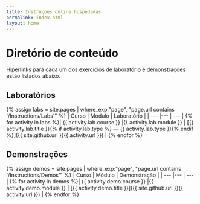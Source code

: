 ```yaml
---
title: Instruções online hospedadas
permalink: index.html
layout: home
---
```


# Diretório de conteúdo

Hiperlinks para cada um dos exercícios de laboratório e demonstrações estão listados abaixo.

## Laboratórios

{% assign labs = site.pages | where_exp:"page", "page.url contains '/Instructions/Labs'" %}
| Curso | Módulo | Laboratório |
| --- |--- | --- | 
{% for activity in labs  %}| {{ activity.lab.course }} |{{ activity.lab.module }} | [{{ activity.lab.title }}{% if activity.lab.type %} — {{ activity.lab.type }}{% endif %}]({{ site.github.url }}{{ activity.url }}) |
{% endfor %}

## Demonstrações

{% assign demos = site.pages | where_exp:"page", "page.url contains '/Instructions/Demos'" %}
| Curso | Módulo | Demonstração |
| --- |--- | --- | 
{% for activity in demos  %}| {{ activity.demo.course }} |{{ activity.demo.module }} | [{{ activity.demo.title }}]({{ site.github.url }}{{ activity.url }}) |
{% endfor %}
